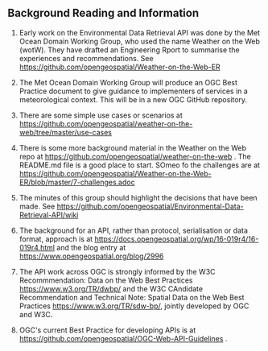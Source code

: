 ## Background Reading and Information ##

1. Early work on the Environmental Data Retrieval API was done by the Met Ocean Domain Working Group, who used the name Weather on the Web (wotW). They have drafted an Engineering Rport to summarise the experiences and recommendations. See https://github.com/opengeospatial/Weather-on-the-Web-ER 

2. The Met Ocean Domain Working Group will produce an OGC Best Practice document to give guidance to implementers of services in a meteorological context. This will be in a new OGC GitHub repository.

3. There are some simple use cases or scenarios at https://github.com/opengeospatial/weather-on-the-web/tree/master/use-cases 

4. There is some more background material in the Weather on the Web repo at https://github.com/opengeospatial/weather-on-the-web . The README.md file is a good place to start. SOmeo fo the challenges are at https://github.com/opengeospatial/Weather-on-the-Web-ER/blob/master/7-challenges.adoc

5. The minutes of this group should highlight the decisions that have been made. See https://github.com/opengeospatial/Environmental-Data-Retrieval-API/wiki 

6. The background for an API, rather than protocol, serialisation or data format, approach is at https://docs.opengeospatial.org/wp/16-019r4/16-019r4.html and the blog entry at https://www.opengeospatial.org/blog/2996 

7. The API work across OGC is strongly informed by the W3C Recommmendation: Data on the Web Best Practices https://www.w3.org/TR/dwbp/ and the W3C CAndidate Recommendation and Technical Note: Spatial Data on the Web Best Practices https://www.w3.org/TR/sdw-bp/, jointly developed by OGC and W3C.

8. OGC's current Best Practice for developing APIs is at https://github.com/opengeospatial/OGC-Web-API-Guidelines .

